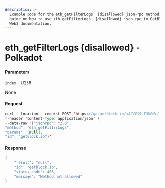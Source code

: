 ```yaml
---
description: >-
  Example code for the eth_getFilterLogs  {disallowed} json-rpc method. Сomplete
  guide on how to use eth_getFilterLogs  {disallowed} json-rpc in GetBlock.io
  Web3 documentation.
---
```


# eth\_getFilterLogs {disallowed} - Polkadot

#### Parameters

`index` - U256

None

#### Request

```java
curl --location --request POST 'https://go.getblock.io/<ACCESS-TOKEN>/' \
--header 'Content-Type: application/json' \
--data-raw '{"jsonrpc": "2.0",
"method": "eth_getFilterLogs",
"params": [null],
"id": "getblock.io"}'
```

#### Response

```java
{
    "result": "null",
    "id": "getblock.io",
    "status_code": 405,
    "message": "Method not allowed"
}
```
